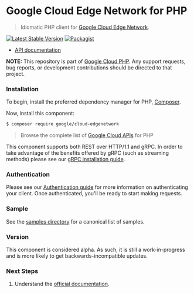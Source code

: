 # Google Cloud Edge Network for PHP

> Idiomatic PHP client for [Google Cloud Edge Network](https://cloud.google.com/distributed-cloud/edge/latest/docs).

[![Latest Stable Version](https://poser.pugx.org/google/cloud-edgenetwork/v/stable)](https://packagist.org/packages/google/cloud-edgenetwork) [![Packagist](https://img.shields.io/packagist/dm/google/cloud-edgenetwork.svg)](https://packagist.org/packages/google/cloud-edgenetwork)

* [API documentation](https://cloud.google.com/php/docs/reference/cloud-edgenetwork/latest)

**NOTE:** This repository is part of [Google Cloud PHP](https://github.com/googleapis/google-cloud-php). Any
support requests, bug reports, or development contributions should be directed to
that project.

### Installation

To begin, install the preferred dependency manager for PHP, [Composer](https://getcomposer.org/).

Now, install this component:

```sh
$ composer require google/cloud-edgenetwork
```

> Browse the complete list of [Google Cloud APIs](https://cloud.google.com/php/docs/reference)
> for PHP

This component supports both REST over HTTP/1.1 and gRPC. In order to take advantage of the benefits
offered by gRPC (such as streaming methods) please see our
[gRPC installation guide](https://cloud.google.com/php/grpc).

### Authentication

Please see our [Authentication guide](https://github.com/googleapis/google-cloud-php/blob/main/AUTHENTICATION.md) for more information
on authenticating your client. Once authenticated, you'll be ready to start making requests.

### Sample

See the [samples directory](https://github.com/googleapis/google-cloud-php-edgenetwork/tree/main/samples) for a canonical list of samples.

### Version

This component is considered alpha. As such, it is still a work-in-progress and is more likely to get backwards-incompatible updates.

### Next Steps

1. Understand the [official documentation](https://cloud.google.com/distributed-cloud/edge/latest/docs/apis).
